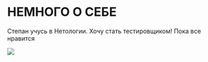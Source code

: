# НЕМНОГО О СЕБЕ
Степан учусь в Нетологии.
Хочу стать тестировщиком!
Пока все нравится

![](https://netology-code.github.io/git-homeworks/introduction/assets/logo.png)